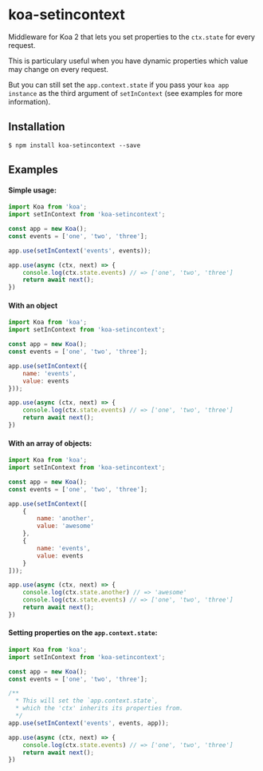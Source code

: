 # koa-setincontext
Middleware for Koa 2 that lets you set properties to the `ctx.state` for every request.

This is particulary useful when you have dynamic properties which value may change on every request.

But you can still set the `app.context.state` if you pass your `koa app instance` as the third argument of `setInContext` (see examples for more information).

## Installation

`$ npm install koa-setincontext --save`

## Examples

#### Simple usage:
```javascript
import Koa from 'koa';
import setInContext from 'koa-setincontext';

const app = new Koa();
const events = ['one', 'two', 'three'];

app.use(setInContext('events', events));

app.use(async (ctx, next) => {
    console.log(ctx.state.events) // => ['one', 'two', 'three']
    return await next();
})
```

#### With an object
```javascript
import Koa from 'koa';
import setInContext from 'koa-setincontext';

const app = new Koa();
const events = ['one', 'two', 'three'];

app.use(setInContext({
    name: 'events',
    value: events
}));

app.use(async (ctx, next) => {
    console.log(ctx.state.events) // => ['one', 'two', 'three']
    return await next();
})
```

#### With an array of objects:
```javascript
import Koa from 'koa';
import setInContext from 'koa-setincontext';

const app = new Koa();
const events = ['one', 'two', 'three'];

app.use(setInContext([
    {
        name: 'another',
        value: 'awesome'
    },
    {
        name: 'events',
        value: events
    }
]));

app.use(async (ctx, next) => {
    console.log(ctx.state.another) // => 'awesome'
    console.log(ctx.state.events) // => ['one', 'two', 'three']
    return await next();
})
```

#### Setting properties on the `app.context.state`:
```javascript
import Koa from 'koa';
import setInContext from 'koa-setincontext';

const app = new Koa();
const events = ['one', 'two', 'three'];

/**
  * This will set the `app.context.state`,
  * which the 'ctx' inherits its properties from.
  */
app.use(setInContext('events', events, app));

app.use(async (ctx, next) => {
    console.log(ctx.state.events) // => ['one', 'two', 'three']
    return await next();
})
```
